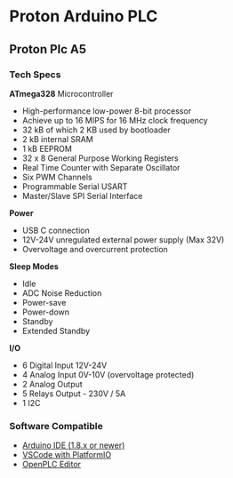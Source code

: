 # Proton Arduino PLC

## Proton Plc A5 

### Tech Specs

**ATmega328** Microcontroller  
- High-performance low-power 8-bit processor
- Achieve up to 16 MIPS for 16 MHz clock frequency
- 32 kB of which 2 KB used by bootloader
- 2 kB internal SRAM
- 1 kB EEPROM
- 32 x 8 General Purpose Working Registers
- Real Time Counter with Separate Oscillator
- Six PWM Channels
- Programmable Serial USART
- Master/Slave SPI Serial Interface

**Power**  
- USB C connection
- 12V-24V unregulated external power supply (Max 32V)
- Overvoltage and overcurrent protection

**Sleep Modes**  
- Idle
- ADC Noise Reduction
- Power-save
- Power-down
- Standby
- Extended Standby

**I/O**  
- 6 Digital Input 12V-24V
- 4 Analog Input 0V-10V (overvoltage protected)
- 2 Analog Output
- 5 Relays Output - 230V / 5A
- 1 I2C 

### Software Compatible

* [Arduino IDE (1.8.x or newer)](https://github.com/Proton-Electronics/proton-plc/wiki/Using-with-Arduino-IDE)
* [VSCode with PlatformIO](https://github.com/Proton-Electronics/proton-plc/wiki/Using-with-Vscode-and-Platformio)
* [OpenPLC Editor](https://github.com/Proton-Electronics/proton-plc/wiki/Using-with-OpenPLC)
